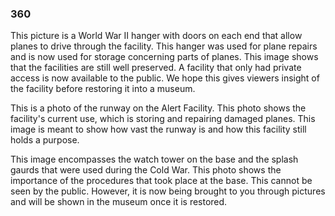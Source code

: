 ### 360
<script src="//360.vizor.io/scripts/embed.js" data-vizorurl="https://360.vizor.io/embed/v/6pxgy" ></script>
This picture is a World War II hanger with doors on each end that allow planes to drive through the facility. This hanger was used for plane repairs and is now used for storage concerning parts of planes. This image shows that the facilities are still well preserved. A facility that only had private access is now available to the public. We hope this gives viewers insight of the facility before restoring it into a museum. 
<script src="//360.vizor.io/scripts/embed.js" data-vizorurl="https://360.vizor.io/embed/v/vwp2x" ></script>
This is a photo of the runway on the Alert Facility. This photo shows the facility's current use, which is storing and repairing damaged planes. This image is meant to show how vast the runway is and how this facility still holds a purpose. 
<script src="//360.vizor.io/scripts/embed.js" data-vizorurl="https://360.vizor.io/embed/v/wkooo" ></script>
This image encompasses the watch tower on the base and the splash gaurds that were used during the Cold War. This photo shows the importance of the procedures that took place at the base. This cannot be seen by the public. However, it is now being brought to you through pictures and will be shown in the museum once it is restored. 
